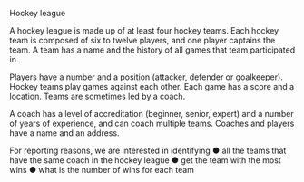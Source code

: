 Hockey league

A hockey league is made up of at least four hockey teams.
Each hockey team is composed of six to twelve players, and one player captains the team. A team has a name and the history of all games that team participated in.

Players have a number and a position (attacker, defender or goalkeeper).
Hockey teams play games against each other. Each game has a score and a location. Teams are sometimes led by a coach.

A coach has a level of accreditation (beginner, senior, expert) and a number of years of experience, and can coach multiple teams.
Coaches and players have a name and an address.

For reporting reasons, we are interested in identifying
● all the teams that have the same coach in the hockey league
● get the team with the most wins
● what is the number of wins for each team